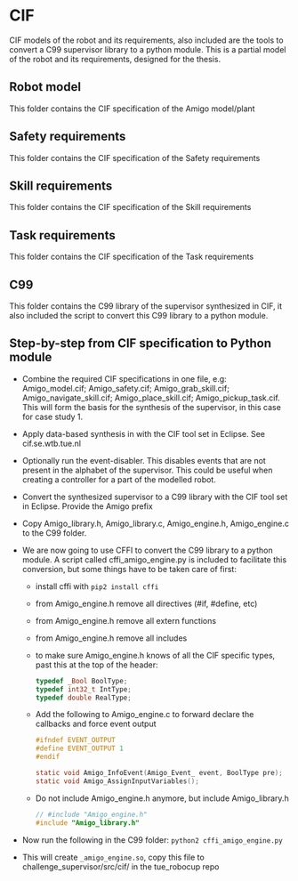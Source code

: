# CIF
CIF models of the robot and its requirements, also included are the tools to convert a C99 supervisor library to a python module. This is a partial model of the robot and its requirements, designed for the thesis.

## Robot model
This folder contains the CIF specification of the Amigo model/plant

## Safety requirements
This folder contains the CIF specification of the Safety requirements

## Skill requirements
This folder contains the CIF specification of the Skill requirements

## Task requirements
This folder contains the CIF specification of the Task requirements

## C99
This folder contains the C99 library of the supervisor synthesized in CIF, it also included the script to convert this C99 library to a python module.

## Step-by-step from CIF specification to Python module

- Combine the required CIF specifications in one file, e.g: Amigo_model.cif; Amigo_safety.cif; Amigo_grab_skill.cif; Amigo_navigate_skill.cif; Amigo_place_skill.cif; Amigo_pickup_task.cif. This will form the basis for the synthesis of the supervisor, in this case for case study 1.

- Apply data-based synthesis in with the CIF tool set in Eclipse. See cif.se.wtb.tue.nl

- Optionally run the event-disabler. This disables events that are not present in the alphabet of the supervisor. This could be useful when creating a controller for a part of the modelled robot.

- Convert the synthesized supervisor to a C99 library with the CIF tool set in Eclipse. Provide the Amigo prefix

- Copy Amigo_library.h, Amigo_library.c, Amigo_engine.h, Amigo_engine.c to the C99 folder.

- We are now going to use CFFI to convert the C99 library to a python module. A script called cffi_amigo_engine.py is included to facilitate this conversion, but some things have to be taken care of first:
   + install cffi with `pip2 install cffi`
   + from Amigo_engine.h remove all directives (#if, #define, etc)
   + from Amigo_engine.h remove all extern functions
   + from Amigo_engine.h remove all includes
   + to make sure Amigo_engine.h knows of all the CIF specific types, past this at the top of the header:
         
       ```c
       typedef _Bool BoolType;
       typedef int32_t IntType;
       typedef double RealType;
       ```

    + Add the following to Amigo_engine.c to forward declare the callbacks and force event output

        ```c
        #ifndef EVENT_OUTPUT
        #define EVENT_OUTPUT 1
        #endif

        static void Amigo_InfoEvent(Amigo_Event_ event, BoolType pre);
        static void Amigo_AssignInputVariables();
        ```

    + Do not include Amigo\_engine.h anymore, but include Amigo\_library.h

        ```c
        // #include "Amigo_engine.h"
        #include "Amigo_library.h"
        ```

- Now run the following in the C99 folder: `python2 cffi_amigo_engine.py`
- This will create `_amigo_engine.so`, copy this file to challenge\_supervisor/src/cif/ in the tue\_robocup repo
